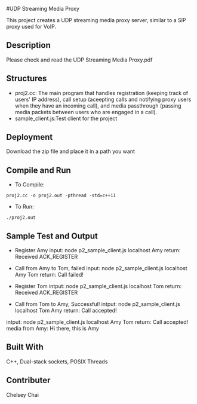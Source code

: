 #UDP Streaming Media Proxy

This project creates a UDP streaming media proxy server, similar to a SIP proxy used for VoIP.
## Description
Please check and read the UDP Streaming Media Proxy.pdf
## Structures
* proj2.cc: The main program that handles registration (keeping track of  users' IP address), call setup (aceepting calls and notifying proxy users when they have an incoming call), and media passthrough (passing media packets between users who are engaged in a call).
* sample_client.js:Test client for the project

## Deployment
Download the zip file and place it in a path you want

## Compile and Run
* To Compile:
```
proj2.cc -o proj2.out -pthread -std=c++11
```
* To Run:
```
./proj2.out
```
## Sample Test and Output
* Register Amy
input: node p2_sample_client.js localhost Amy
return: Received ACK_REGISTER 

* Call from Amy to Tom, failed
input: node p2_sample_client.js localhost Amy Tom
return: Call failed!

* Register Tom
intput: node p2_sample_client.js localhost Tom
return: Received ACK_REGISTER

* Call from Tom to Amy, Successful!
intput: node p2_sample_client.js localhost Tom Amy
return: Call accepted!

intput: node p2_sample_client.js localhost Amy Tom
return: Call accepted!
        media from Amy: Hi there, this is Amy
## Built With
C++, Dual-stack sockets, POSIX Threads
## Contributer
Chelsey Chai
